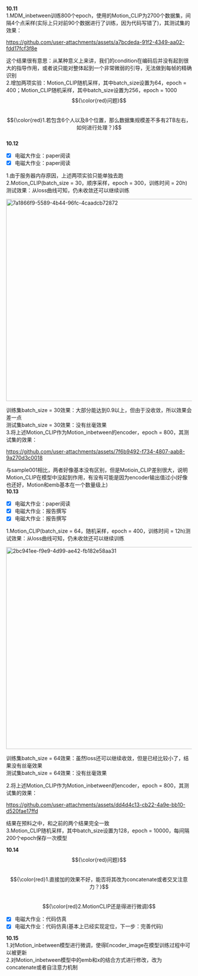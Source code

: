 **10.11**  
1.MDM_inbetween训练800个epoch，使用的Motion_CLIP为2700个数据集，间隔4个点采样(实际上只对前90个数据进行了训练，因为代码写错了)，其测试集的效果：  

https://github.com/user-attachments/assets/a7bcdeda-91f2-4349-aa02-fdd17fcf3f8e

这个结果很有意思：从某种意义上来讲，我们的condition在编码后并没有起到很大的指导作用，或者说只能对整体起到一个非常微弱的引导，无法做到每帧的精确识别  
2.增加两项实验：Motion_CLIP随机采样，其中batch_size设置为64，epoch = 400；Motion_CLIP随机采样，其中batch_size设置为256，epoch = 1000  
$${\color{red}问题}$$  
$${\color{red}1.若包含6个人以及8个位置，那么数据集规模差不多有2TB左右，如何进行处理？}$$  
**10.12**  
- [x] 电磁大作业：paper阅读
- [x] 电磁大作业：paper阅读 

1.由于服务器内存原因，上述两项实验只能单独去跑  
2.Motion_CLIP(batch_size = 30，顺序采样，epoch = 300，训练时间 = 20h)测试效果：从loss曲线可知，仍未收敛还可以继续训练  

<img width="846" height="547" alt="7a1866f9-5589-4b44-96fc-4caadcb72872" src="https://github.com/user-attachments/assets/40c7e31f-8002-4ba6-8301-e5e8096c2d71" />  

训练集batch_size = 30效果：大部分能达到0.9以上，但由于没收敛，所以效果会差一点  
测试集batch_size = 30效果：没有丝毫效果  
3.将上述Motion_CLIP作为Motion_inbetween的encoder，epoch = 800，其测试集的效果：

https://github.com/user-attachments/assets/7f6b9492-f734-4807-aab8-9a270d3c0018

与sample001相比，两者好像基本没有区别，但是Motioin_CLIP差别很大，说明Motion_CLIP在模型中没起到作用，有没有可能是因为encoder输出值过小(好像也还好，Motion和emb基本在一个数量级上)  
**10.13**  
- [x] 电磁大作业：paper阅读
- [x] 电磁大作业：报告撰写
- [x] 电磁大作业：报告撰写

1.Motion_CLIP(batch_size = 64，随机采样，epoch = 400，训练时间 = 12h)测试效果：从loss曲线可知，仍未收敛还可以继续训练

<img width="846" height="547" alt="2bc941ee-f9e9-4d99-ae42-fb182e58aa31" src="https://github.com/user-attachments/assets/e0e26161-e1f6-4157-8d8d-49f606f83fde" />

训练集batch_size = 64效果：虽然loss还可以继续收敛，但是已经比较小了，结果没有丝毫效果  
测试集batch_size = 64效果：没有丝毫效果  

2.将上述Motion_CLIP作为Motion_inbetween的encoder，epoch = 800，其测试集的效果：  

https://github.com/user-attachments/assets/dd4d4c13-cb22-4a9e-bb10-d520fae17ffd

结果在预料之中，和之前的两个结果完全一致  
3.Motion_CLIP随机采样，其中batch_size设置为128，epoch = 10000，每间隔200个epoch保存一次模型  

**10.14**  
$${\color{red}问题}$$  
$${\color{red}1.直接加的效果不好，能否将其改为concatenate或者交叉注意力？}$$  
$${\color{red}2.MotionCLIP还是得进行微调}$$
- [x] 电磁大作业：代码仿真
- [x] 电磁大作业：代码仿真(基本上已经实现定位，下一步：完善代码)

**10.15**  
1.对Motion_inbetween模型进行微调，使得Encoder_image在模型训练过程中可以被更新  
2.对Motion_inbetween模型中的emb和x的结合方式进行修改，改为concatenate或者自注意力机制







